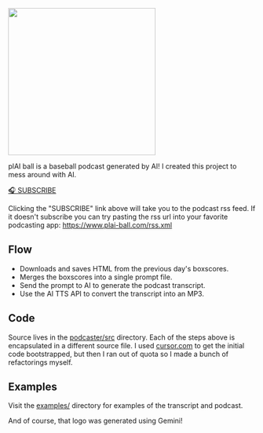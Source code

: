 <img src="https://raw.githubusercontent.com/monsur/plAI-ball/main/plaiball-logo.jpeg" width="300">

plAI ball is a baseball podcast generated by AI! I created this project to mess
around with AI.

[🎧 SUBSCRIBE](https://www.plai-ball.com/rss.xml)

Clicking the "SUBSCRIBE" link above will take you to the podcast rss feed. If
it doesn't subscribe you can try pasting the rss url into your favorite
podcasting app: https://www.plai-ball.com/rss.xml

## Flow
- Downloads and saves HTML from the previous day's boxscores.
- Merges the boxscores into a single prompt file.
- Send the prompt to AI to generate the podcast transcript.
- Use the AI TTS API to convert the transcript into an MP3.

## Code
Source lives in the [podcaster/src](https://github.com/monsur/plAI-ball/tree/main/podcaster/src)
directory. Each of the steps above is encapsulated in a different source file. I used
[cursor.com](https://cursor.com) to get the initial code bootstrapped, but then
I ran out of quota so I made a bunch of refactorings myself.

## Examples
Visit the [examples/](https://github.com/monsur/plAI-ball/tree/main/example)
directory for examples of the transcript and podcast.

And of course, that logo was generated using Gemini!